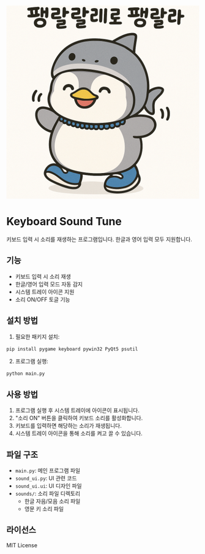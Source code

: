 ![penggyu](peng.jpg)
# Keyboard Sound Tune

키보드 입력 시 소리를 재생하는 프로그램입니다. 한글과 영어 입력 모두 지원합니다.

## 기능

- 키보드 입력 시 소리 재생
- 한글/영어 입력 모드 자동 감지
- 시스템 트레이 아이콘 지원
- 소리 ON/OFF 토글 기능

## 설치 방법

1. 필요한 패키지 설치:
```bash
pip install pygame keyboard pywin32 PyQt5 psutil
```

2. 프로그램 실행:
```bash
python main.py
```

## 사용 방법

1. 프로그램 실행 후 시스템 트레이에 아이콘이 표시됩니다.
2. "소리 ON" 버튼을 클릭하여 키보드 소리를 활성화합니다.
3. 키보드를 입력하면 해당하는 소리가 재생됩니다.
4. 시스템 트레이 아이콘을 통해 소리를 켜고 끌 수 있습니다.

## 파일 구조

- `main.py`: 메인 프로그램 파일
- `sound_ui.py`: UI 관련 코드
- `sound_ui.ui`: UI 디자인 파일
- `sounds/`: 소리 파일 디렉토리
  - 한글 자음/모음 소리 파일
  - 영문 키 소리 파일

## 라이선스

MIT License 
